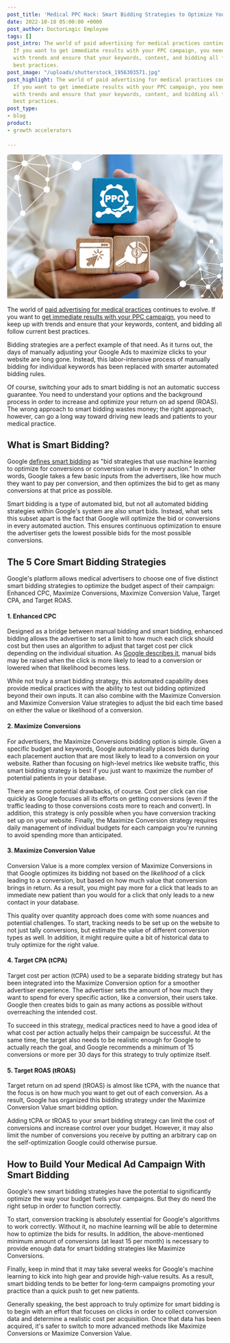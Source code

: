 ```yaml
---
post_title: 'Medical PPC Hack: Smart Bidding Strategies to Optimize Your Ad Spend'
date: 2022-10-18 05:00:00 +0000
post_author: DoctorLogic Employee
tags: []
post_intro: The world of paid advertising for medical practices continues to evolve.
  If you want to get immediate results with your PPC campaign, you need to keep up
  with trends and ensure that your keywords, content, and bidding all follow current
  best practices.
post_image: "/uploads/shutterstock_1956303571.jpg"
post_highlight: The world of paid advertising for medical practices continues to evolve.
  If you want to get immediate results with your PPC campaign, you need to keep up
  with trends and ensure that your keywords, content, and bidding all follow current
  best practices.
post_type:
- blog
product:
- growth accelerators

---
```

![](/uploads/shutterstock_1803639133.jpg)

The world of [paid advertising for medical practices](https://doctorlogic.com/growth-accelerators/medical-paid-advertising) continues to evolve. If you want to [get immediate results with your PPC campaign](https://doctorlogic.com/blog/paid-search-for-doctors-how-to-see-immediate-results-with-your-ppc-campaigns), you need to keep up with trends and ensure that your keywords, content, and bidding all follow current best practices.

Bidding strategies are a perfect example of that need. As it turns out, the days of manually adjusting your Google Ads to maximize clicks to your website are long gone. Instead, this labor-intensive process of manually bidding for individual keywords has been replaced with smarter automated bidding rules.

Of course, switching your ads to smart bidding is not an automatic success guarantee. You need to understand your options and the background process in order to increase and optimize your return on ad spend (ROAS). The wrong approach to smart bidding wastes money; the right approach, however, can go a long way toward driving new leads and patients to your medical practice.

## What is Smart Bidding?

Google [defines smart bidding](https://support.google.com/google-ads/answer/7066642) as "bid strategies that use machine learning to optimize for conversions or conversion value in every auction." In other words, Google takes a few basic inputs from the advertisers, like how much they want to pay per conversion, and then optimizes the bid to get as many conversions at that price as possible.

Smart bidding is a type of automated bid, but not all automated bidding strategies within Google's system are also smart bids. Instead, what sets this subset apart is the fact that Google will optimize the bid or conversions in every automated auction. This ensures continuous optimization to ensure the advertiser gets the lowest possible bids for the most possible conversions.

## The 5 Core Smart Bidding Strategies

Google's platform allows medical advertisers to choose one of five distinct smart bidding strategies to optimize the budget aspect of their campaign: Enhanced CPC, Maximize Conversions, Maximize Conversion Value, Target CPA, and Target ROAS.

#### 1. Enhanced CPC

Designed as a bridge between manual bidding and smart bidding, enhanced bidding allows the advertiser to set a limit to how much each click should cost but then uses an algorithm to adjust that target cost per click depending on the individual situation. As [Google describes it](https://support.google.com/google-ads/answer/2390590), manual bids may be raised when the click is more likely to lead to a conversion or lowered when that likelihood becomes less.

While not truly a smart bidding strategy, this automated capability does provide medical practices with the ability to test out bidding optimized beyond their own inputs. It can also combine with the Maximize Conversion and Maximize Conversion Value strategies to adjust the bid each time based on either the value or likelihood of a conversion.

#### 2. Maximize Conversions

For advertisers, the Maximize Conversions bidding option is simple. Given a specific budget and keywords, Google automatically places bids during each placement auction that are most likely to lead to a conversion on your website. Rather than focusing on high-level metrics like website traffic, this smart bidding strategy is best if you just want to maximize the number of potential patients in your database.

There are some potential drawbacks, of course. Cost per click can rise quickly as Google focuses all its efforts on getting conversions (even if the traffic leading to those conversions costs more to reach and convert). In addition, this strategy is only possible when you have conversion tracking set up on your website. Finally, the Maximize Conversion strategy requires daily management of individual budgets for each campaign you're running to avoid spending more than anticipated.

#### 3. Maximize Conversion Value

Conversion Value is a more complex version of Maximize Conversions in that Google optimizes its bidding not based on the _likelihood_ of a click leading to a conversion, but based on how much value that conversion brings in return. As a result, you might pay more for a click that leads to an immediate new patient than you would for a click that only leads to a new contact in your database.

This quality over quantity approach does come with some nuances and potential challenges. To start, tracking needs to be set up on the website to not just tally conversions, but estimate the value of different conversion types as well. In addition, it might require quite a bit of historical data to truly optimize for the right value.

#### 4. Target CPA (tCPA)

Target cost per action (tCPA) used to be a separate bidding strategy but has been integrated into the Maximize Conversion option for a smoother advertiser experience. The advertiser sets the amount of how much they want to spend for every specific action, like a conversion, their users take. Google then creates bids to gain as many actions as possible without overreaching the intended cost.

To succeed in this strategy, medical practices need to have a good idea of what cost per action actually helps their campaign be successful. At the same time, the target also needs to be realistic enough for Google to actually reach the goal, and Google recommends a minimum of 15 conversions or more per 30 days for this strategy to truly optimize itself.

#### 5. Target ROAS (tROAS)

Target return on ad spend (tROAS) is almost like tCPA, with the nuance that the focus is on how much you want to get out of each conversion. As a result, Google has organized this bidding strategy under the Maximize Conversion Value smart bidding option.

Adding tCPA or tROAS to your smart bidding strategy can limit the cost of conversions and increase control over your budget. However, it may also limit the number of conversions you receive by putting an arbitrary cap on the self-optimization Google could otherwise pursue.

## How to Build Your Medical Ad Campaign With Smart Bidding

Google's new smart bidding strategies have the potential to significantly optimize the way your budget fuels your campaigns. But they do need the right setup in order to function correctly.

To start, conversion tracking is absolutely essential for Google's algorithms to work correctly. Without it, no machine learning will be able to determine how to optimize the bids for results. In addition, the above-mentioned minimum amount of conversions (at least 15 per month) is necessary to provide enough data for smart bidding strategies like Maximize Conversions.

Finally, keep in mind that it may take several weeks for Google's machine learning to kick into high gear and provide high-value results. As a result, smart bidding tends to be better for long-term campaigns promoting your practice than a quick push to get new patients.

Generally speaking, the best approach to truly optimize for smart bidding is to begin with an effort that focuses on clicks in order to collect conversion data and determine a realistic cost per acquisition. Once that data has been acquired, it's safer to switch to more advanced methods like Maximize Conversions or Maximize Conversion Value.